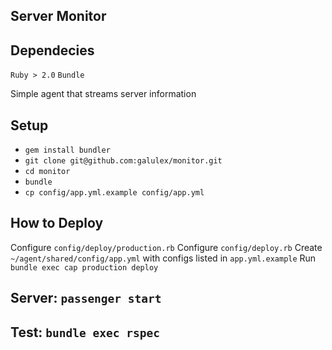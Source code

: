 Server Monitor
-

Dependecies
-

`Ruby > 2.0`
`Bundle`

Simple agent that streams server information

Setup
-

- `gem install bundler`
- `git clone git@github.com:galulex/monitor.git`
- `cd monitor`
- `bundle`
- `cp config/app.yml.example config/app.yml`

How to Deploy
-

Configure `config/deploy/production.rb`
Configure `config/deploy.rb`
Create    `~/agent/shared/config/app.yml` with configs listed in `app.yml.example`
Run `bundle exec cap production deploy`

Server: `passenger start`
-

Test: `bundle exec rspec`
-
